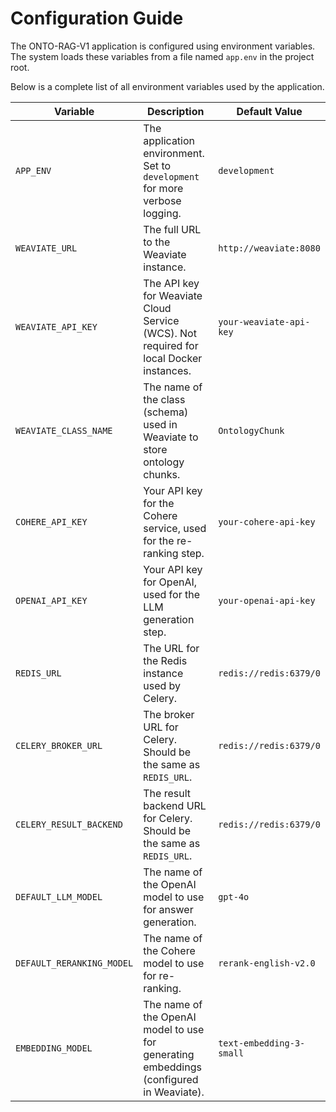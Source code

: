 # Configuration Guide

The ONTO-RAG-V1 application is configured using environment variables. The system loads these variables from a file named `app.env` in the project root.

Below is a complete list of all environment variables used by the application.

| Variable                  | Description                                                                                             | Default Value                  |
| ------------------------- | ------------------------------------------------------------------------------------------------------- | ------------------------------ |
| `APP_ENV`                 | The application environment. Set to `development` for more verbose logging.                             | `development`                  |
| `WEAVIATE_URL`            | The full URL to the Weaviate instance.                                                                  | `http://weaviate:8080`         |
| `WEAVIATE_API_KEY`        | The API key for Weaviate Cloud Service (WCS). Not required for local Docker instances.                  | `your-weaviate-api-key`        |
| `WEAVIATE_CLASS_NAME`     | The name of the class (schema) used in Weaviate to store ontology chunks.                               | `OntologyChunk`                |
| `COHERE_API_KEY`          | Your API key for the Cohere service, used for the re-ranking step.                                      | `your-cohere-api-key`          |
| `OPENAI_API_KEY`          | Your API key for OpenAI, used for the LLM generation step.                                              | `your-openai-api-key`          |
| `REDIS_URL`               | The URL for the Redis instance used by Celery.                                                          | `redis://redis:6379/0`         |
| `CELERY_BROKER_URL`       | The broker URL for Celery. Should be the same as `REDIS_URL`.                                           | `redis://redis:6379/0`         |
| `CELERY_RESULT_BACKEND`   | The result backend URL for Celery. Should be the same as `REDIS_URL`.                                   | `redis://redis:6379/0`         |
| `DEFAULT_LLM_MODEL`       | The name of the OpenAI model to use for answer generation.                                              | `gpt-4o`                       |
| `DEFAULT_RERANKING_MODEL` | The name of the Cohere model to use for re-ranking.                                                     | `rerank-english-v2.0`          |
| `EMBEDDING_MODEL`         | The name of the OpenAI model to use for generating embeddings (configured in Weaviate).                 | `text-embedding-3-small`       |
